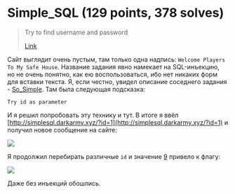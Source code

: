 # Simple_SQL (129 points, 378 solves)

> Try to find username and password
>
> [Link](http://simplesql.darkarmy.xyz/)

Сайт выглядит очень пустым, там только одна надпись: `Welcome Players To My Safe House`.
Название задания явно намекает на SQL-инъекцию, но не очень понятно, как ею воспользоваться, ибо нет
никаких форм для вставки текста. Я, если честно, увидел описание соседнего задания - [So_Simple](../So_Simple).
Там была следующая подсказка:
```
Try id as parameter
```

И я решил попробовать эту технику и тут. В итоге я ввёл [http://simplesql.darkarmy.xyz/?id=1](http://simplesql.darkarmy.xyz/?id=1)
и получил новое сообщение на сайте:

![](https://i.imgur.com/1otwcow.png)

Я продолжил перебирать различные `id` и значение [9](http://simplesql.darkarmy.xyz/?id=9) привело к флагу:

![](https://i.imgur.com/FNGqTV5.png)

Даже без инъекций обошлись.